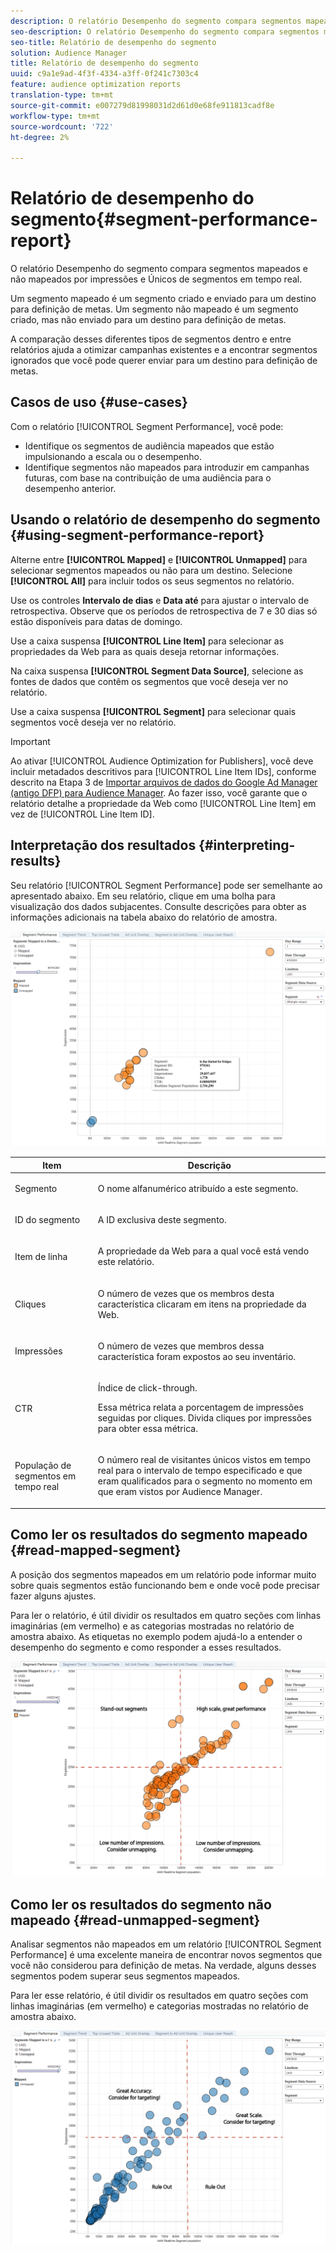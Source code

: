 ```yaml
---
description: O relatório Desempenho do segmento compara segmentos mapeados e não mapeados por impressões e Únicos de segmentos em tempo real. Um segmento mapeado é um segmento criado e enviado para um destino para definição de metas. Um segmento não mapeado é um segmento criado, mas não enviado para um destino para definição de metas. A comparação desses diferentes tipos de segmentos dentro e entre relatórios ajuda a otimizar campanhas existentes e a encontrar segmentos ignorados que você pode querer enviar para um destino para definição de metas.
seo-description: O relatório Desempenho do segmento compara segmentos mapeados e não mapeados por impressões e Únicos de segmentos em tempo real. Um segmento mapeado é um segmento criado e enviado para um destino para definição de metas. Um segmento não mapeado é um segmento criado, mas não enviado para um destino para definição de metas. A comparação desses diferentes tipos de segmentos dentro e entre relatórios ajuda a otimizar campanhas existentes e a encontrar segmentos ignorados que você pode querer enviar para um destino para definição de metas.
seo-title: Relatório de desempenho do segmento
solution: Audience Manager
title: Relatório de desempenho do segmento
uuid: c9a1e9ad-4f3f-4334-a3ff-0f241c7303c4
feature: audience optimization reports
translation-type: tm+mt
source-git-commit: e007279d81998031d2d61d0e68fe911813cadf8e
workflow-type: tm+mt
source-wordcount: '722'
ht-degree: 2%

---
```



# Relatório de desempenho do segmento{#segment-performance-report}

O relatório Desempenho do segmento compara segmentos mapeados e não mapeados por impressões e Únicos de segmentos em tempo real.

Um segmento mapeado é um segmento criado e enviado para um destino para definição de metas. Um segmento não mapeado é um segmento criado, mas não enviado para um destino para definição de metas.

A comparação desses diferentes tipos de segmentos dentro e entre relatórios ajuda a otimizar campanhas existentes e a encontrar segmentos ignorados que você pode querer enviar para um destino para definição de metas.

## Casos de uso {#use-cases}

Com o relatório [!UICONTROL Segment Performance], você pode:

* Identifique os segmentos de audiência mapeados que estão impulsionando a escala ou o desempenho.
* Identifique segmentos não mapeados para introduzir em campanhas futuras, com base na contribuição de uma audiência para o desempenho anterior.

## Usando o relatório de desempenho do segmento {#using-segment-performance-report}

Alterne entre **[!UICONTROL Mapped]** e **[!UICONTROL Unmapped]** para selecionar segmentos mapeados ou não para um destino. Selecione **[!UICONTROL All]** para incluir todos os seus segmentos no relatório.

Use os controles **Intervalo de dias** e **Data até** para ajustar o intervalo de retrospectiva. Observe que os períodos de retrospectiva de 7 e 30 dias só estão disponíveis para datas de domingo.

Use a caixa suspensa **[!UICONTROL Line Item]** para selecionar as propriedades da Web para as quais deseja retornar informações.

Na caixa suspensa **[!UICONTROL Segment Data Source]**, selecione as fontes de dados que contêm os segmentos que você deseja ver no relatório.

Use a caixa suspensa **[!UICONTROL Segment]** para selecionar quais segmentos você deseja ver no relatório.

>[!IMPORTANT]
>
>Ao ativar [!UICONTROL Audience Optimization for Publishers], você deve incluir metadados descritivos para [!UICONTROL Line Item IDs], conforme descrito na Etapa 3 de [Importar arquivos de dados do Google Ad Manager (antigo DFP) para Audience Manager](../../../reporting/audience-optimization-reports/aor-publishers/import-dfp.md). Ao fazer isso, você garante que o relatório detalhe a propriedade da Web como [!UICONTROL Line Item] em vez de [!UICONTROL Line Item ID].

## Interpretação dos resultados {#interpreting-results}

Seu relatório [!UICONTROL Segment Performance] pode ser semelhante ao apresentado abaixo. Em seu relatório, clique em uma bolha para visualização dos dados subjacentes. Consulte descrições para obter as informações adicionais na tabela abaixo do relatório de amostra.

![](assets/publisher_segment_performance.png)

<table id="table_AFE2540583C34835B04584693ADFD26A"> 
 <thead> 
  <tr> 
   <th colname="col1" class="entry"> Item </th> 
   <th colname="col2" class="entry"> Descrição </th> 
  </tr>
 </thead>
 <tbody> 
  <tr> 
   <td colname="col1"> <p>Segmento </p> </td> 
   <td colname="col2"> <p>O nome alfanumérico atribuído a este segmento. </p> </td> 
  </tr> 
  <tr> 
   <td colname="col1"> <p>ID do segmento </p> </td> 
   <td colname="col2"> <p>A ID exclusiva deste segmento. </p> </td> 
  </tr> 
  <tr> 
   <td colname="col1"> <p>Item de linha </p> </td> 
   <td colname="col2"> <p>A propriedade da Web para a qual você está vendo este relatório. </p> </td> 
  </tr> 
  <tr> 
   <td colname="col1"> <p>Cliques </p> </td> 
   <td colname="col2"> <p>O número de vezes que os membros desta característica clicaram em itens na propriedade da Web. </p> </td> 
  </tr> 
  <tr> 
   <td colname="col1"> <p>Impressões </p> </td> 
   <td colname="col2"> <p>O número de vezes que membros dessa característica foram expostos ao seu inventário. </p> </td> 
  </tr> 
  <tr> 
   <td colname="col1"> <p>CTR </p> </td> 
   <td colname="col2"> <p>Índice de click-through. </p> <p>Essa métrica relata a porcentagem de impressões seguidas por cliques. Divida cliques por impressões para obter essa métrica. </p> </td> 
  </tr> 
  <tr> 
   <td colname="col1"> <p>População de segmentos em tempo real </p> </td> 
   <td colname="col2"> <p>O número real de visitantes únicos vistos em tempo real para o intervalo de tempo especificado e que eram qualificados para o segmento no momento em que eram vistos por <span class="keyword"> Audience Manager</span>. </p> </td> 
  </tr> 
 </tbody> 
</table>

## Como ler os resultados do segmento mapeado {#read-mapped-segment}

A posição dos segmentos mapeados em um relatório pode informar muito sobre quais segmentos estão funcionando bem e onde você pode precisar fazer alguns ajustes.

Para ler o relatório, é útil dividir os resultados em quatro seções com linhas imaginárias (em vermelho) e as categorias mostradas no relatório de amostra abaixo. As etiquetas no exemplo podem ajudá-lo a entender o desempenho do segmento e como responder a esses resultados.

![](assets/publisher_segment_performance_mapped.png)

## Como ler os resultados do segmento não mapeado {#read-unmapped-segment}

Analisar segmentos não mapeados em um relatório [!UICONTROL Segment Performance] é uma excelente maneira de encontrar novos segmentos que você não considerou para definição de metas. Na verdade, alguns desses segmentos podem superar seus segmentos mapeados.

Para ler esse relatório, é útil dividir os resultados em quatro seções com linhas imaginárias (em vermelho) e categorias mostradas no relatório de amostra abaixo.

![](assets/publisher_segment_performance_unmapped.png)
